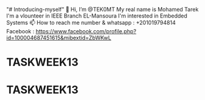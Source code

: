 "# Introducing-myself" 
👋 Hi, I’m @TEK0MT
My real name is Mohamed Tarek
I'm a vlounteer in IEEE Branch EL-Mansoura
I'm interested in Embedded Systems 
📫 How to reach me 
number & whatsapp : +201019794814 
Facebook : https://www.facebook.com/profile.php?id=100004687451615&mibextid=ZbWKwL
# TASKWEEK13
# TASKWEEK13
